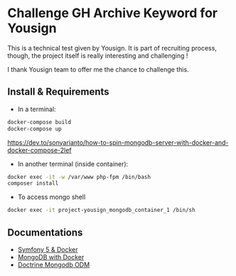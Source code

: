 # Challenge GH Archive Keyword for Yousign
This is a technical test given by Yousign. 
It is part of recruiting process, though, the project itself is really interesting and challenging ! 

I thank Yousign team to offer me the chance to challenge this. 

## Install & Requirements

* In a terminal:

```bash
docker-compose build
docker-compose up
```
https://dev.to/sonyarianto/how-to-spin-mongodb-server-with-docker-and-docker-compose-2lef
* In another terminal (inside container):

```bash
docker exec -it -w /var/www php-fpm /bin/bash
composer install
```

* To access mongo shell
```bash
docker exec -it project-yousign_mongodb_container_1 /bin/sh
```

## Documentations
- [Symfony 5 & Docker](https://dev.to/martinpham/symfony-5-development-with-docker-4hj8)   
- [MongoDB with Docker](https://dev.to/sonyarianto/how-to-spin-mongodb-server-with-docker-and-docker-compose-2lef)
- [Doctrine Mongodb ODM](https://www.doctrine-project.org/projects/doctrine-mongodb-odm/en/latest/reference/introduction.html#setup)